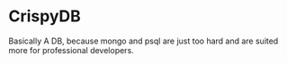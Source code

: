 # CrispyDB
Basically A DB, because mongo and psql are just too hard and are suited more for professional developers.
